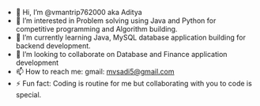 - 👋 Hi, I’m @vmantrip762000 aka Aditya
- 👀 I’m interested in Problem solving using Java and Python for competitive programming and Algorithm building.
- 🌱 I’m currently learning Java, MySQL database application building for backend development.
- 💞️ I’m looking to collaborate on Database and Finance application development
- 📫 How to reach me: gmail: mvsadi5@gmail.com
- ⚡ Fun fact: Coding is routine for me but collaborating with you to code is special.

<!---
vmantrip762000/vmantrip762000 is a ✨ special ✨ repository because its `README.md` (this file) appears on your GitHub profile.
You can click the Preview link to take a look at your changes.
--->
